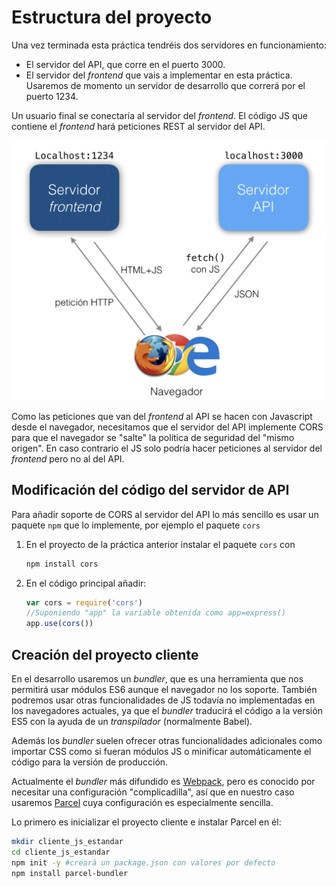 # Estructura del proyecto

Una vez terminada esta práctica tendréis dos servidores en funcionamiento:

- El servidor del API, que corre en el puerto 3000.
- El servidor del *frontend* que vais a implementar en esta práctica. Usaremos de momento un servidor de desarrollo que correrá por el puerto 1234.

Un usuario final se conectaría al servidor del *frontend*. El código JS que contiene el *frontend* hará peticiones REST al servidor del API.

![](images/estructura.png)

Como las peticiones que van del *frontend* al API se hacen con Javascript desde el navegador, necesitamos que el servidor del API implemente CORS para que el navegador se "salte" la política de seguridad del "mismo origen". En caso contrario el JS solo podría hacer peticiones al servidor del *frontend* pero no al del API.

## Modificación del código del servidor de API

Para añadir soporte de CORS al servidor del API lo más sencillo es usar un paquete `npm` que lo implemente, por ejemplo el paquete `cors`

1. En el proyecto de la práctica anterior instalar el paquete `cors` con 

    ```bash
    npm install cors
    ```

2. En el código principal añadir:

    ```javascript
    var cors = require('cors')
    //Suponiendo "app" la variable obtenida como app=express()
    app.use(cors())
    ```

## Creación del proyecto cliente

En el desarrollo usaremos un *bundler*, que es una herramienta que nos permitirá usar módulos ES6 aunque el navegador no los soporte. También podremos usar otras funcionalidades de JS todavía no implementadas en los navegadores actuales, ya que el *bundler* traducirá el código a la versión ES5 con la ayuda de un *transpilador* (normalmente Babel).

Además los *bundler* suelen ofrecer otras funcionalidades adicionales como importar CSS como si fueran módulos JS o minificar automáticamente el código para la versión de producción.

Actualmente el *bundler* más difundido es [Webpack](https://webpack.js.org), pero es conocido por necesitar una configuración "complicadilla", así que en nuestro caso usaremos [Parcel](https://parceljs.org) cuya configuración es especialmente sencilla.

Lo primero es inicializar el proyecto cliente e instalar Parcel en él:

```bash
mkdir cliente_js_estandar
cd cliente_js_estandar
npm init -y #creará un package.json con valores por defecto
npm install parcel-bundler
```

